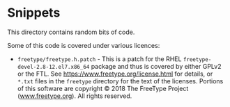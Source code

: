 Snippets
========

This directory contains random bits of code.

Some of this code is covered under various licences:

* `freetype/freetype.h.patch` - This is a patch for the RHEL `freetype-devel-2.8-12.el7.x86_64` package and thus is covered by either GPLv2 or the FTL.  See https://www.freetype.org/license.html for details, or `*.txt` files in the `freetype` directory for the text of the licenses.  Portions of this software are copyright © 2018 The FreeType Project (www.freetype.org).  All rights reserved.



